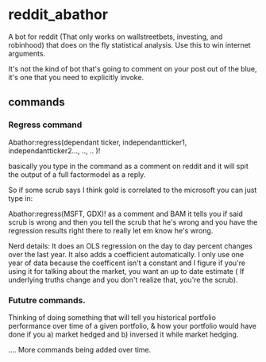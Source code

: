 # reddit_abathor
A bot for reddit (That only works on wallstreetbets, investing, and robinhood) that does on the fly statistical analysis. Use this to win internet arguments. 

It's not the kind of bot that's going to comment on your post out of the blue, it's one that you need to explicitly invoke. 

## commands
### Regress command
Abathor:regress(dependant ticker, independantticker1, independantticker2..., .., .. )! 

basically you type in the command as a comment on reddit and it will spit the output of a full factormodel as a reply. 

So if some scrub says I think gold is correlated to the microsoft you can just type in: 

Abathor:regress(MSFT, GDX)! as a comment and BAM it tells you if said scrub is wrong
and then you tell the scrub that he's wrong and you have the regression results right there to really let em know he's wrong.

Nerd details:
It does an OLS regression on the day to day percent changes over the last year. It also adds a coefficient automatically. 
I only use one year of data because the coefficent isn't a constant and I figure if you're using it for talking about the market, you want an up to date estimate 
( If underlying truths change and you don't realize that, you're the scrub).


### Fututre commands.
Thinking of doing something that will tell you historical portfolio performance over time of a given portfolio,  & how your portfolio would have done if you a) market hedged and b) inversed it while market hedging. 


.... More commands being added over time. 
